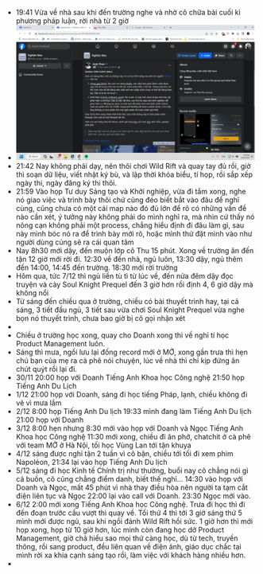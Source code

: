 - 19:41 Vừa về nhà sau khi đến trường nghe và nhờ cô chữa bài cuối kì phương pháp luận, rời nhà từ 2 giờ
- ![image.png](../assets/image_1702040353392_0.png)
- 21:42 Nay không phải dạy, nên thôi chơi Wild Rift và quay tay đủ rồi, giờ thì soạn dữ liệu, viết nhật ký bù, và lập thời khóa biểu, tí họp, rồi sắp xếp ngày thi, ngày đăng ký thi thôi.
- 21:59 Vào họp Tư duy Sáng tạo và Khởi nghiệp, vừa đi tắm xong, nghe nó giao việc và trình bày thôi chứ cũng đéo biết bắt vào đâu để nghĩ cùng, cũng chưa có một cái map nào đó đủ lớn để rõ có những vấn đề nào cần xét, ý tưởng này không phải do mình nghĩ ra, mà nhìn cứ thấy nó nông cạn không phải một process, chẳng hiểu định đi đâu làm gì, sau này mình bóc nó ra để trình bày mới rõ, hoặc mình thử đặt mình vào như người dùng cúng sẽ ra cái quan tâm
- Nay 8h30 mới dậy, đến muộn lớp cô Thu 15 phút. Xong về trường ăn đến tận 12 giờ mới rời đi. 12:30 về đến nhà, ngủ luôn, 13:30 dậy, ngủ thêm đến 14:00, 14:45 đến trường. 18:30 mới rời trường
- Hôm qua, tức 7/12 thì ngủ liền tù tì từ lúc về, đến nửa đêm dậy đọc truyện và cày Soul Knight Prequel đến 3 giờ hơn rồi định 4, 6 giờ dậy mà không nổi
- Từ sáng đến chiều qua ở trường, chiều có bài thuyết trình hay, tại cả sáng, 3 tiết đầu ngủ, 3 tiết sau vừa chơi Soul Knight Prequel vừa nghe bọn nó thuyết trình, chưa bao giờ bị cô gọi nhận xét
-
- Chiều ở trường học xong, quay cho Doanh xong thì về nghỉ tí học Product Management luôn.
- Sáng thì mưa, ngồi lưu lại đống record mới ở MỞ, xong gần trưa thì hẹn chú bạn của mẹ ra cà phê nói chuyện, lúc về nhà thì chỉ kịp đứng ăn chút quýt rồi lại đi.
- 30/11 20:00 họp với Doanh Tiếng Anh Khoa học Công nghệ 21:50 họp Tiếng Anh Du Lịch
- 1/12 21:00 họp với Doanh, sáng đi học tiếng Pháp, lạnh, chiều không đi vẽ vì mưa lắm
- 2/12 8:00 họp Tiếng Anh Du lịch 19:33 mình đang làm Tiếng Anh Du lịch 21:00 họp với Doanh
- 3/12 8:00 hẹn nhưng 8:30 mới vào họp với Doanh và Ngọc Tiếng Anh Khoa học Công nghệ 11:30 mới xong, chiều đi ăn phở, chatchit ở cà phê với team MỞ ở Hà Nội, tối học Vùng Lan tới tận khuya
- 4/12 sáng được nghỉ tận 2 tuần vì cô bận, chiều tới tối đi xem phim Napoléon, 21:34 lại vào họp Tiếng Anh Du lịch
- 5/12 sáng đi học Kinh tế Chính trị như thường, buổi nay cô chẳng nói gì cả buồn, cô cũng chẳng điểm danh, biết thế nghỉ... 14:30 vào họp với Doanh và Ngọc, mất 45 phút vì nhà thay điều hòa nên người ta tạm cắt điện liên tục và Ngọc 22:00 lại vào call với Doanh. 23:30 Ngọc mới vào.
- 6/12 2:00 mới xong Tiếng Anh Khoa học Công nghệ. Trưa đi học thì đi đến đoạn trước cầu vượt thì quay về. Tối thứ 4 thì tới 3 giờ sáng thứ 5 mình mới được ngủ, sau khi ngồi đánh Wild Rift hồi sức. 1 giờ hơn thì mới họp xong, họp từ 10 giờ hơn, lúc mình còn đang học dở Product Management, giờ chả hiểu sao mọi thứ càng học, dù từ tech, truyền thông, rồi sang product, đều liên quan về điện ảnh, giáo dục chắc tại mình rời xa khía cạnh sáng tạo rồi, làm việc với khách hàng nhiều hơn.
-